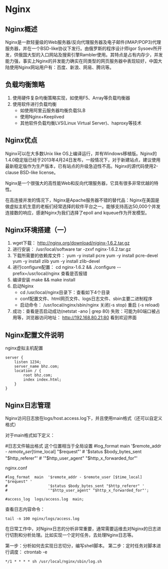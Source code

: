 # Nginx #

## Nginx概述 ##

Nginx是一款轻量级的Web服务器/反向代理服务器及电子邮件(IMAP/POP3)代理服务器，并在一个BSD-like协议下发行。由俄罗斯的程序设计师Igor Sysoev所开发，供俄国大型的入口网站及搜索引擎Rambler使用。其特点是占有内存少，并发能力强，事实上Nginx的并发能力确实在同类型的网页服务器中表现较好，中国大陆使用Nginx网站用户有：百度、新浪、网易、腾讯等。

## 负载均衡策略 ##

1. 使用硬件复杂均衡策略实现，如使用F5、Array等负载均衡器
2. 使用软件进行负载均衡
	- 如使用阿里云服务器均衡负载SLB
	- 使用Nginx+Keeplived
	- 其他软件负载均衡LVS(Linux Virtual Server)、haproxy等技术

## Nginx优点 ##

Nginx可以在大多数Unix like OS上编译运行，并有Windows移植版。Nginx的1.4.0稳定版已经于2013年4月24日发布，一般情况下，对于新建站点，建议使用最新稳定版作为生产版本，已有站点的升级急迫性不高。Nginx的源代码使用2-clause BSD-like license。

Nginx是一个很强大的高性能Web和反向代理服务器，它具有很多非常优越的特性。

在高连接并发的情况下，Nginx是Apache服务器不错的替代品：Nginx在美国是做虚拟主机生意的老板们经常选择的软件平台之一。能够支持高达50,000个并发连接数的响应，感谢Nginx为我们选择了epoll and kqueue作为开发模型。

## Nginx环境搭建（一） ##

1. wget下载： http://nginx.org/download/niginx-1.6.2.tar.gz
2. 进行安装： 
	/usr/local/software
	tar -zxvf nginx-1.6.2.tar.gz
3. 下载所需要的依赖库文件：
	yum -y install pcre
	yum -y install pcre-devel
	yum -y install zlib
	yum -y install zlib-devel
4. 进行configure配置： cd nginx-1.6.2 && ./configure --prefix=/usr/local/nginx 查看是否报错
5. 编译安装 make && make install
6. 启动Nginx
	- cd /usr/local/nginx目录下：查看如下4个目录
	- conf配置文件、html网页文件、logs日志文件、sbin主要二进制程序
	- 启动命令： /usr/local/nginx/sbin/nginx 关闭(-s stop) 重启 (-s reload)
7. 成功：查看是否启动成功(netstat -ano | grep 80) 失败：可能为80端口被占用等，浏览器访问地址： http://192.168.80.21:80 看到欢迎界面

## Nginx配置文件说明 ##

nginx虚拟主机配置

	server {
		listen 1234;
		server_name bhz.com;
		location / {
			root bhz.com;
			index index.html;
		}
	}

## Nginx日志管理 ##

Nginx访问日志放在logs/host.access.log下，并且使用main格式（还可以自定义格式）

对于main格式如下定义：

#日志文件输出格式 这个位置相当于全局设置
	#log_format main '$remote_addr - $remote_user [$time_local] "$request"'
	#      '$status $body_bytes_sent "$http_referer"'
	#      '"$http_user_agent" "$http_x_forwarded_for"'

nginx.conf

    #log_format  main  '$remote_addr - $remote_user [$time_local] "$request" '
    #                  '$status $body_bytes_sent "$http_referer" '
    #                  '"$http_user_agent" "$http_x_forwarded_for"';

    #access_log  logs/access.log  main;



查看日志内容命令：

	tail -n 100 nginx/logs/access.log

在日常工作中，对Nginx日志的分析非常重要，通常需要运维去对Nginx的日志进行切割和分析处理。比如实现一个定时任务，去处理Nginx日志等。

第一步：分析如何去实现日志切分，编写shell脚本。
第二步：定时任务对脚本进行调度： ctrontab -e

	*/1 * * * * sh /usr/local/nginx/sbin/log.sh












